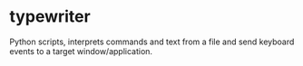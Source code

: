 # typewriter
Python scripts, interprets commands and text from a file and send keyboard events to a target window/application.
